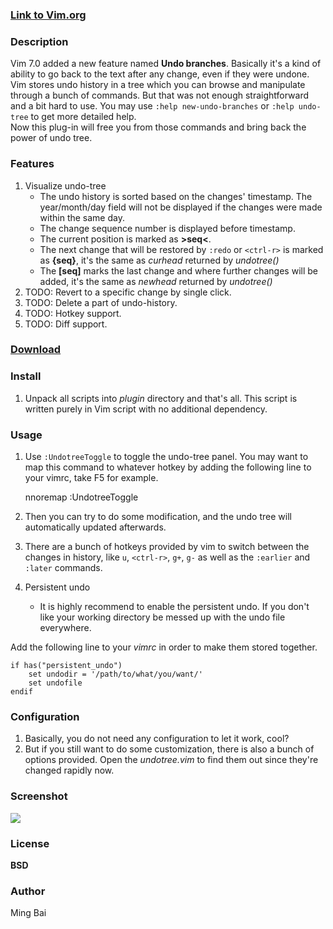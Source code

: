 ### [Link to Vim.org](http://www.vim.org/scripts/script.php?script_id=4177)

### Description
Vim 7.0 added a new feature named **Undo branches**. Basically it's a kind of ability to go back to the text after any change, even if they were undone. Vim stores undo history in a tree which you can browse and manipulate through a bunch of commands. But that was not enough straightforward and a bit hard to use. You may use `:help new-undo-branches` or `:help undo-tree` to get more detailed help.  
Now this plug-in will free you from those commands and bring back the power of undo tree.

### Features
 1. Visualize undo-tree
    * The undo history is sorted based on the changes' timestamp. The year/month/day field will not be displayed if the changes were made within the same day.
    * The change sequence number is displayed before timestamp.
    * The current position is marked as **>seq<**.
    * The next change that will be restored by `:redo` or `<ctrl-r>` is marked as **{seq}**, it's the same as *curhead* returned by *undotree()*
    * The **[seq]** marks the last change and where further changes will be added, it's the same as *newhead* returned by *undotree()*
 1. TODO: Revert to a specific change by single click.
 1. TODO: Delete a part of undo-history.
 1. TODO: Hotkey support.
 1. TODO: Diff support.

### [Download](https://github.com/mbbill/undotree/tags)

### Install
 1. Unpack all scripts into *plugin* directory and that's all. This script is written purely in Vim script with no additional dependency.

### Usage
 1. Use `:UndotreeToggle` to toggle the undo-tree panel. You may want to map this command to whatever hotkey by adding the following line to your vimrc, take F5 for example.

    nnoremap    <F5>    :UndotreeToggle<cr>

 1. Then you can try to do some modification, and the undo tree will automatically updated afterwards.
 1. There are a bunch of hotkeys provided by vim to switch between the changes in history, like `u`, `<ctrl-r>`, `g+`, `g-` as well as the `:earlier` and `:later` commands.
 1. Persistent undo
    * It is highly recommend to enable the persistent undo. If you don't like your working directory be messed up with the undo file everywhere.

Add the following line to your *vimrc* in order to make them stored together.

    if has("persistent_undo")
        set undodir = '/path/to/what/you/want/'
        set undofile
    endif

### Configuration
 1. Basically, you do not need any configuration to let it work, cool?
 1. But if you still want to do some customization, there is also a bunch of options provided. Open the *undotree.vim* to find them out since they're changed rapidly now.

### Screenshot
![](http://files.myopera.com/mbbill/files/undotree.png)

### License
**BSD**

### Author
Ming Bai <mbbill AT gmail DOT COM>
